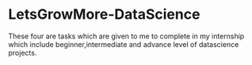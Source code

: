 # LetsGrowMore-DataScience
These four are tasks which are given to me to complete in my internship which include beginner,intermediate and advance level of datascience projects.
